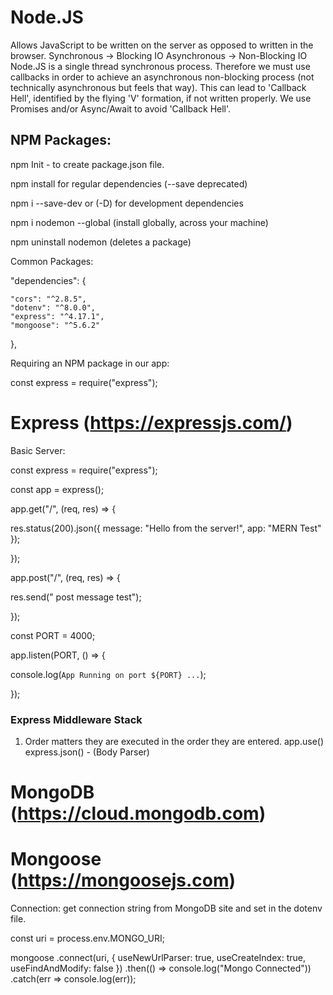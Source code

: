 # Node.JS

Allows JavaScript to be written on the server as opposed to written in the browser.
Synchronous -> Blocking IO
Asynchronous -> Non-Blocking IO
Node.JS is a single thread synchronous process. Therefore we must use callbacks in order to achieve an asynchronous non-blocking process (not technically asynchronous but feels that way). This can lead to 'Callback Hell', identified by the flying 'V' formation, if not written properly. We use Promises and/or Async/Await to avoid 'Callback Hell'.

## NPM Packages:

npm Init - to create package.json file.

npm install for regular dependencies (--save deprecated)

npm i --save-dev or (-D) for development dependencies

npm i nodemon --global (install globally, across your machine)

npm uninstall nodemon (deletes a package)

Common Packages:

"dependencies":
{

    "cors": "^2.8.5",
    "dotenv": "^8.0.0",
    "express": "^4.17.1",
    "mongoose": "^5.6.2"

},

Requiring an NPM package in our app:

const express = require("express");

# Express (https://expressjs.com/)

Basic Server:

const express = require("express");

const app = express();

app.get("/", (req, res) => {

res.status(200).json({ message: "Hello from the server!", app: "MERN Test" });

});

app.post("/", (req, res) => {

res.send(" post message test");

});

const PORT = 4000;

app.listen(PORT, () => {

console.log(`App Running on port ${PORT} ...`);

});

### Express Middleware Stack

1. Order matters they are executed in the order they are entered.
   app.use()
   express.json() - (Body Parser)

# MongoDB (https://cloud.mongodb.com)

# Mongoose (https://mongoosejs.com)

Connection:
get connection string from MongoDB site and set in the dotenv file.

const uri = process.env.MONGO_URI;

mongoose
.connect(uri, {
useNewUrlParser: true,
useCreateIndex: true,
useFindAndModify: false
})
.then(() => console.log("Mongo Connected"))
.catch(err => console.log(err));
